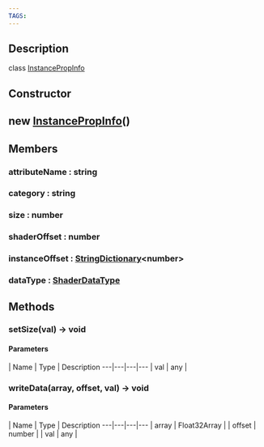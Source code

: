 ```yaml
---
TAGS:
---
```

## Description

class [InstancePropInfo](/classes/2.4/InstancePropInfo)



## Constructor

## new [InstancePropInfo](/classes/2.4/InstancePropInfo)()


## Members

### attributeName : string



### category : string



### size : number



### shaderOffset : number



### instanceOffset : [StringDictionary](/classes/2.4/StringDictionary)&lt;number&gt;



### dataType : [ShaderDataType](/classes/2.4/ShaderDataType)



## Methods

### setSize(val) &rarr; void



#### Parameters
 | Name | Type | Description
---|---|---|---
 | val | any | 

### writeData(array, offset, val) &rarr; void



#### Parameters
 | Name | Type | Description
---|---|---|---
 | array | Float32Array | 
 | offset | number | 
 | val | any | 
